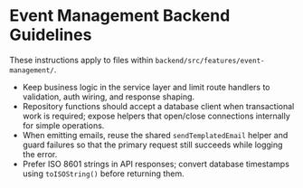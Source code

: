 # Event Management Backend Guidelines

These instructions apply to files within `backend/src/features/event-management/`.

- Keep business logic in the service layer and limit route handlers to validation, auth wiring, and response shaping.
- Repository functions should accept a database client when transactional work is required; expose helpers that open/close
  connections internally for simple operations.
- When emitting emails, reuse the shared `sendTemplatedEmail` helper and guard failures so that the primary request still
  succeeds while logging the error.
- Prefer ISO 8601 strings in API responses; convert database timestamps using `toISOString()` before returning them.
